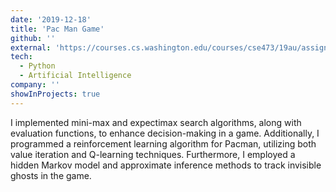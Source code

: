 ```yaml
---
date: '2019-12-18'
title: 'Pac Man Game'
github: ''
external: 'https://courses.cs.washington.edu/courses/cse473/19au/assignments/project4/project.html'
tech:
  - Python
  - Artificial Intelligence
company: ''
showInProjects: true
---
```


I implemented mini-max and expectimax search algorithms, along with evaluation functions, to enhance decision-making in a game. Additionally, I programmed a reinforcement learning algorithm for Pacman, utilizing both value iteration and Q-learning techniques. Furthermore, I employed a hidden Markov model and approximate inference methods to track invisible ghosts in the game.
